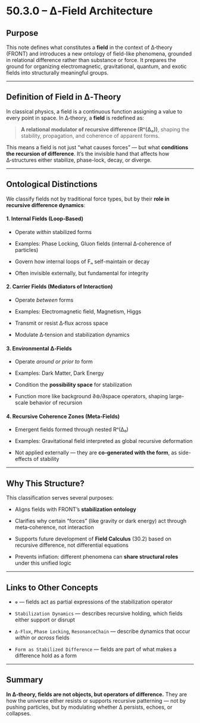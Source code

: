 
# 50.3.0 – ∆‑Field Architecture

## Purpose

This note defines what constitutes a **field** in the context of ∆‑theory (FRONT) and introduces a new ontology of field-like phenomena, grounded in relational difference rather than substance or force. It prepares the ground for organizing electromagnetic, gravitational, quantum, and exotic fields into structurally meaningful groups.

---

## Definition of Field in ∆‑Theory

In classical physics, a field is a continuous function assigning a value to every point in space. In ∆‑theory, a **field** is redefined as:

> **A relational modulator of recursive difference (Rⁿ(∆₀))**, shaping the stability, propagation, and coherence of apparent forms.

This means a field is not just “what causes forces” — but what **conditions the recursion of difference**. It’s the invisible hand that affects how ∆‑structures either stabilize, phase-lock, decay, or diverge.

---

## Ontological Distinctions

We classify fields not by traditional force types, but by their **role in recursive difference dynamics**:

#### 1. **Internal Fields (Loop-Based)**

- Operate _within_ stabilized forms
    
- Examples: Phase Locking, Gluon fields (internal ∆‑coherence of particles)
    
- Govern how internal loops of Fₙ self-maintain or decay
    
- Often invisible externally, but fundamental for integrity
    

#### 2. **Carrier Fields (Mediators of Interaction)**

- Operate _between_ forms
    
- Examples: Electromagnetic field, Magnetism, Higgs
    
- Transmit or resist ∆‑flux across space
    
- Modulate ∆‑tension and stabilization dynamics
    

#### 3. **Environmental ∆‑Fields**

- Operate _around or prior to_ form
    
- Examples: Dark Matter, Dark Energy
    
- Condition the **possibility space** for stabilization
    
- Function more like background ∂⊚/∂space operators, shaping large-scale behavior of recursion
    

#### 4. **Recursive Coherence Zones (Meta‑Fields)**

- Emergent fields formed through nested Rⁿ(∆₀)
    
- Examples: Gravitational field interpreted as global recursive deformation
    
- Not applied externally — they are **co‑generated with the form**, as side-effects of stability
    

---

## Why This Structure?

This classification serves several purposes:

- Aligns fields with FRONT’s **stabilization ontology**
    
- Clarifies why certain “forces” (like gravity or dark energy) act through meta‑coherence, not interaction
    
- Supports future development of **Field Calculus** (30.2) based on recursive difference, not differential equations
    
- Prevents inflation: different phenomena can **share structural roles** under this unified logic
    

---

## Links to Other Concepts

- `⊚` — fields act as partial expressions of the stabilization operator
    
- `Stabilization Dynamics` — describes recursive holding, which fields either support or disrupt
    
- `∆‑Flux`, `Phase Locking`, `ResonanceChain` — describe dynamics that occur _within_ or _across_ fields
    
- `Form as Stabilized Difference` — fields are part of what makes a difference hold as a form
    

---

## Summary

**In ∆‑theory, fields are not objects, but operators of difference.** They are how the universe either resists or supports recursive patterning — not by pushing particles, but by modulating whether ∆ persists, echoes, or collapses.

